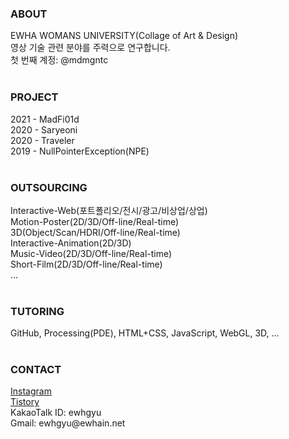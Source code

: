 <h3>ABOUT</h3>
EWHA WOMANS UNIVERSITY(Collage of Art & Design)<br>
영상 기술 관련 분야를 주력으로 연구합니다. <br>
첫 번째 계정: @mdmgntc<br>
<br>
<h3>PROJECT</h3>
2021 - MadFi01d<br>
2020 - Saryeoni<br>
2020 - Traveler<br>
2019 - NullPointerException(NPE)<br>
<br>
<h3>OUTSOURCING</h3>
Interactive-Web(포트폴리오/전시/광고/비상업/상업)<br>
Motion-Poster(2D/3D/Off-line/Real-time)<br>
3D(Object/Scan/HDRI/Off-line/Real-time)<br>
Interactive-Animation(2D/3D)<br>
Music-Video(2D/3D/Off-line/Real-time)<br>
Short-Film(2D/3D/Off-line/Real-time)<br>
...<br>
<br>
<h3>TUTORING</h3>
GitHub, Processing(PDE), HTML+CSS, JavaScript, WebGL, 3D, ...<br>
<br>
<h3>CONTACT</h3>
<a href = "https://www.instagram.com/mgntc_hue/">Instagram</a><br>
<a href = "https://3darvr.tistory.com/">Tistory</a><br>
KakaoTalk ID: ewhgyu<br>
Gmail: ewhgyu@ewhain.net<br>
<br>
